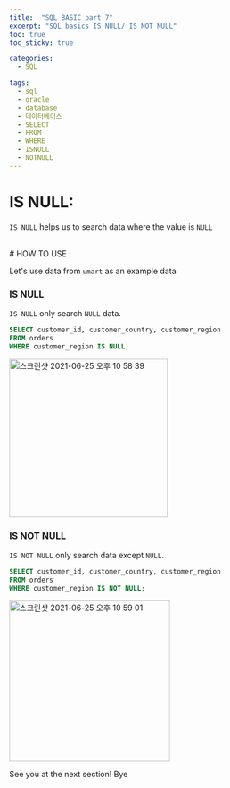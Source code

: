 ```yaml
---
title:  "SQL BASIC part 7"
excerpt: "SQL basics IS NULL/ IS NOT NULL"
toc: true
toc_sticky: true

categories:
  - SQL

tags:
  - sql
  - oracle
  - database
  - 데이터베이스
  - SELECT
  - FROM
  - WHERE
  - ISNULL
  - NOTNULL
---
```



# IS NULL: 

`IS NULL`  helps us to search data where the value is `NULL`

<br/> 
# HOW TO USE :

Let's use data from `umart` as an example data <br/>
 
### IS NULL

`IS NULL` only search `NULL` data.

```sql
SELECT customer_id, customer_country, customer_region
FROM orders
WHERE customer_region IS NULL;
```
 
 <img width="284" alt="스크린샷 2021-06-25 오후 10 58 39" src="https://user-images.githubusercontent.com/75202769/123435984-20e72100-d609-11eb-959f-702b9449f3cf.png">

 
### IS NOT NULL


`IS NOT NULL` only search data except `NULL`.

```sql
SELECT customer_id, customer_country, customer_region
FROM orders
WHERE customer_region IS NOT NULL;
```
<img width="288" alt="스크린샷 2021-06-25 오후 10 59 01" src="https://user-images.githubusercontent.com/75202769/123436010-26dd0200-d609-11eb-97fc-ced409aecfa7.png">


See you at the next section! Bye
